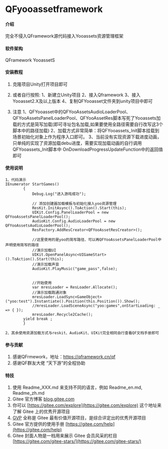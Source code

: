 # QFyooassetframework

#### 介绍
完全不侵入QFramework源代码接入Yooassets资源管理框架

#### 软件架构
QFramework
YooassetS


#### 安装教程

1.  克隆项目Unity打开项目即可

2.  或者自行按照:
    1、新建立Unity项目
    2、接入Qframework
    3、接入Yooasset2.X及以上版本
    4、复制QFYooasset文件夹到unity项目中即可

3.  注意
    1、QFYooasset中的QFYooAssetsAudioLoaderPool、QFYooAssetsPanelLoaderPool、QFYooAssetRes脚本写死了Yooassets加载的方式是简写加载(即可寻址包名加载,如果要使用全路径需要自行改写这3个脚本中的路径加载)
    2、加载方式非常简单：将QFYooassets_Init脚本挂载到场景初始化对象上作为程序入口即可。
    3、当前没有实现资源下载进度动画，只单纯的实现了资源加载debu进度，需要实现加载动画的自行调用QFYooassets_Init脚本中 OnDownloadProgressUpdateFunction中的返回值即可

#### 使用说明
    1、代码演示
    IEnumerator StartGames()
            {
                Debug.Log("进入游戏成功");

                // 添加创建器加载模板与初始化接入yoo资源管理
                ResKit.InitAsync().ToAction().Start(this);
                UIKit.Config.PanelLoaderPool = new QFYooAssetsPanelLoaderPool();
                AudioKit.Config.AudioLoaderPool = new QFYooAssetsAudioLoaderPool();
                ResFactory.AddResCreator<QFYooAssetResCreator>();
                
                //这里使用的是yoo的简写路径、可以再QFYooAssetsPanelLoaderPool中声明使用简写的路径
                //演示加载UI
                UIKit.OpenPanelAsync<UIGameStart>().ToAction().Start(this);
                //演示加载声音
                AudioKit.PlayMusic("game_pass",false);
                
                        
                //开始使用
                var mresLoader = ResLoader.Allocate();
                //演示加载跑通对象
                mresLoader.LoadSync<GameObject>("yoo:test").Instantiate().Position(this.Position()).Show();
                //mresLoader.LoadSceneAsync("yoo:games",onStartLoading: _ => { });
                mresLoader.Recycle2Cache();
            yield break ;
            }
        
    2、其余使用资源加载方式与reskit、AudioKit、UIKit完全相同自行查看QF文档手册即可

#### 参与贡献

1.  感谢QFrmework，地址：https://qframework.cn/qf
2.  感谢QF群友大佬 “天下游”的全程协助



#### 特技

1.  使用 Readme\_XXX.md 来支持不同的语言，例如 Readme\_en.md, Readme\_zh.md
2.  Gitee 官方博客 [blog.gitee.com](https://blog.gitee.com)
3.  你可以 [https://gitee.com/explore](https://gitee.com/explore) 这个地址来了解 Gitee 上的优秀开源项目
4.  [GVP](https://gitee.com/gvp) 全称是 Gitee 最有价值开源项目，是综合评定出的优秀开源项目
5.  Gitee 官方提供的使用手册 [https://gitee.com/help](https://gitee.com/help)
6.  Gitee 封面人物是一档用来展示 Gitee 会员风采的栏目 [https://gitee.com/gitee-stars/](https://gitee.com/gitee-stars/)
